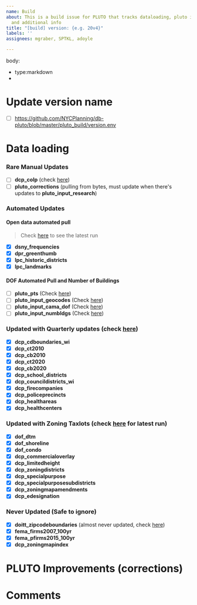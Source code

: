 ```yaml
---
name: Build
about: This is a build issue for PLUTO that tracks dataloading, pluto improvements
  and additional info
title: "[build] version: {e.g. 20v4}"
labels: ''
assignees: mgraber, SPTKL, adoyle

---
```


body:
 - type:markdown
 - 
# Update version name

- [ ] <https://github.com/NYCPlanning/db-pluto/blob/master/pluto_build/version.env>

# Data loading

### Rare Manual Updates

- [ ] **dcp_colp** (check [here](https://www1.nyc.gov/site/planning/data-maps/open-data/dwn-colp.page))
- [ ] **pluto_corrections** (pulling from bytes, must update when there's updates to **pluto_input_research**)

### Automated Updates

#### Open data automated pull

> Check [here](https://github.com/NYCPlanning/db-data-library/actions/workflows/open-data.yml) to see the latest run

- [x] **dsny_frequencies**
- [x] **dpr_greenthumb**
- [x] **lpc_historic_districts**
- [x] **lpc_landmarks**

#### DOF Automated Pull and Number of Buildings

- [ ] **pluto_pts** (Check [here](https://github.com/NYCPlanning/db-pluto/actions/workflows/input_pts.yml))
- [ ] **pluto_input_geocodes** (Check [here](https://github.com/NYCPlanning/db-pluto/actions/workflows/input_pts.yml))
- [ ] **pluto_input_cama_dof** (Check [here](https://github.com/NYCPlanning/db-pluto/actions/workflows/input_cama.yml))
- [ ] **pluto_input_numbldgs** (Check [here](https://github.com/NYCPlanning/db-pluto/actions/workflows/input_numbldgs.yml))

### Updated with Quarterly updates (check [here](https://github.com/NYCPlanning/db-data-library/actions/workflows/quaterly-updates.yml))

- [x] **dcp_cdboundaries_wi**
- [x] **dcp_ct2010**
- [x] **dcp_cb2010**
- [x] **dcp_ct2020**
- [x] **dcp_cb2020**
- [x] **dcp_school_districts**  
- [x] **dcp_councildistricts_wi**  
- [x] **dcp_firecompanies**  
- [x] **dcp_policeprecincts**
- [x] **dcp_healthareas**  
- [x] **dcp_healthcenters**

### Updated with Zoning Taxlots (check [here](https://github.com/NYCPlanning/db-zoningtaxlots/actions/workflows/dataloading.yml) for latest run)

- [x] **dof_dtm**
- [x] **dof_shoreline**
- [x] **dof_condo**
- [x] **dcp_commercialoverlay**
- [x] **dcp_limitedheight**
- [x] **dcp_zoningdistricts**
- [x] **dcp_specialpurpose**
- [x] **dcp_specialpurposesubdistricts**
- [x] **dcp_zoningmapamendments**
- [x] **dcp_edesignation**

### Never Updated (Safe to ignore)

- [x] **doitt_zipcodeboundaries** (almost never updated, check [here](https://data.cityofnewyork.us/Business/Zip-Code-Boundaries/i8iw-xf4u))
- [x] **fema_firms2007_100yr**
- [x] **fema_pfirms2015_100yr**
- [x] **dcp_zoningmapindex**

# PLUTO Improvements (corrections)

# Comments

